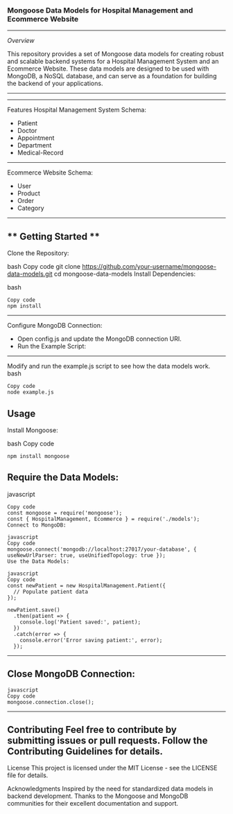 ### Mongoose Data Models for Hospital Management and Ecommerce Website
***
*Overview*

This repository provides a set of Mongoose data models for creating robust and scalable backend systems for a Hospital Management System and an Ecommerce Website. These data models are designed to be used with MongoDB, a NoSQL database, and can serve as a foundation for building the backend of your applications.
***
---
Features
Hospital Management System Schema:

- Patient  
 - Doctor 
  - Appointment 
   - Department 
 - Medical-Record 
---
Ecommerce Website Schema:

- User
 - Product
  - Order
   - Category
----
** Getting Started **
---
Clone the Repository:

bash
Copy code
git clone https://github.com/your-username/mongoose-data-models.git
cd mongoose-data-models
Install Dependencies:

bash
```
Copy code
npm install
```
---
Configure MongoDB Connection:

- Open config.js and update the MongoDB connection URI.
 - Run the Example Script:
---

Modify and run the example.js script to see how the data models work.
bash
```
Copy code
node example.js
```
Usage
---
Install Mongoose:

bash
Copy code
```
npm install mongoose
```
## Require the Data Models:

javascript
```
Copy code
const mongoose = require('mongoose');
const { HospitalManagement, Ecommerce } = require('./models');
Connect to MongoDB:

javascript
Copy code
mongoose.connect('mongodb://localhost:27017/your-database', { useNewUrlParser: true, useUnifiedTopology: true });
Use the Data Models:

javascript
Copy code
const newPatient = new HospitalManagement.Patient({
  // Populate patient data
});

newPatient.save()
  .then(patient => {
    console.log('Patient saved:', patient);
  })
  .catch(error => {
    console.error('Error saving patient:', error);
  });
```
***
## Close MongoDB Connection:
```
javascript
Copy code
mongoose.connection.close();
```
---
Contributing
Feel free to contribute by submitting issues or pull requests. Follow the Contributing Guidelines for details.
---
License
This project is licensed under the MIT License - see the LICENSE file for details.

Acknowledgments
Inspired by the need for standardized data models in backend development.
Thanks to the Mongoose and MongoDB communities for their excellent documentation and support.
